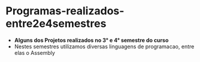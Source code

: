 # Programas-realizados-entre2e4semestres
- **Alguns dos Projetos realizados no 3° e 4° semestre do curso**
- Nestes semestres utilizamos diversas linguagens de programacao, entre elas o Assembly

